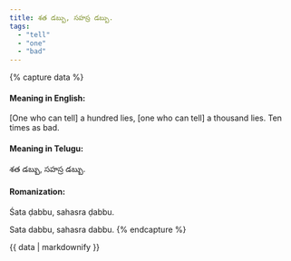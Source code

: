 ```yaml
---
title: శత డబ్బు, సహస్ర డబ్బు.
tags:
  - "tell"
  - "one"
  - "bad"
---
```


{% capture data %}
#### Meaning in English:
[One who can tell] a hundred lies, [one who can tell] a thousand lies.
Ten times as bad.

#### Meaning in Telugu:
శత డబ్బు, సహస్ర డబ్బు.

#### Romanization:
Śata ḍabbu, sahasra ḍabbu.

Sata dabbu, sahasra dabbu.
{% endcapture %}

{{ data | markdownify }}

